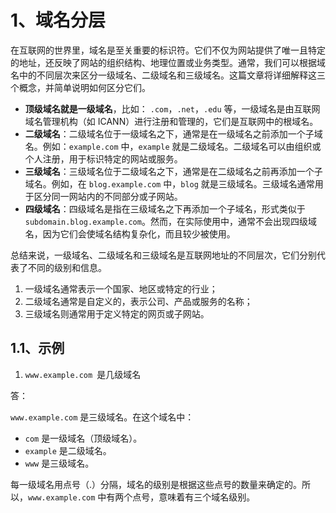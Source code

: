 # 1、域名分层



在互联网的世界里，域名是至关重要的标识符。它们不仅为网站提供了唯一且特定的地址，还反映了网站的组织结构、地理位置或业务类型。通常，我们可以根据域名中的不同层次来区分一级域名、二级域名和三级域名。这篇文章将详细解释这三个概念，并简单说明如何区分它们。



- **顶级域名就是一级域名**，比如： `.com`，`.net`，`.edu` 等，一级域名是由互联网域名管理机构（如 ICANN）进行注册和管理的，它们是互联网中的根域名。
- **二级域名**：二级域名位于一级域名之下，通常是在一级域名之前添加一个子域名。例如：`example.com` 中，`example` 就是二级域名。二级域名可以由组织或个人注册，用于标识特定的网站或服务。
- **三级域名**：三级域名位于二级域名之下，通常是在二级域名之前再添加一个子域名。例如，在 `blog.example.com` 中，`blog` 就是三级域名。三级域名通常用于区分同一网站内的不同部分或子网站。
- **四级域名**：四级域名是指在三级域名之下再添加一个子域名，形式类似于 `subdomain.blog.example.com`。然而，在实际使用中，通常不会出现四级域名，因为它们会使域名结构复杂化，而且较少被使用。

总结来说，一级域名、二级域名和三级域名是互联网地址的不同层次，它们分别代表了不同的级别和信息。

1. 一级域名通常表示一个国家、地区或特定的行业；
2. 二级域名通常是自定义的，表示公司、产品或服务的名称；
3. 三级域名则通常用于定义特定的网页或子网站。



## 1.1、示例

1. `www.example.com `是几级域名

答：

`www.example.com` 是三级域名。在这个域名中：

- `com` 是一级域名（顶级域名）。
- `example` 是二级域名。
- `www` 是三级域名。

每一级域名用点号（.）分隔，域名的级别是根据这些点号的数量来确定的。所以，`www.example.com` 中有两个点号，意味着有三个域名级别。






























